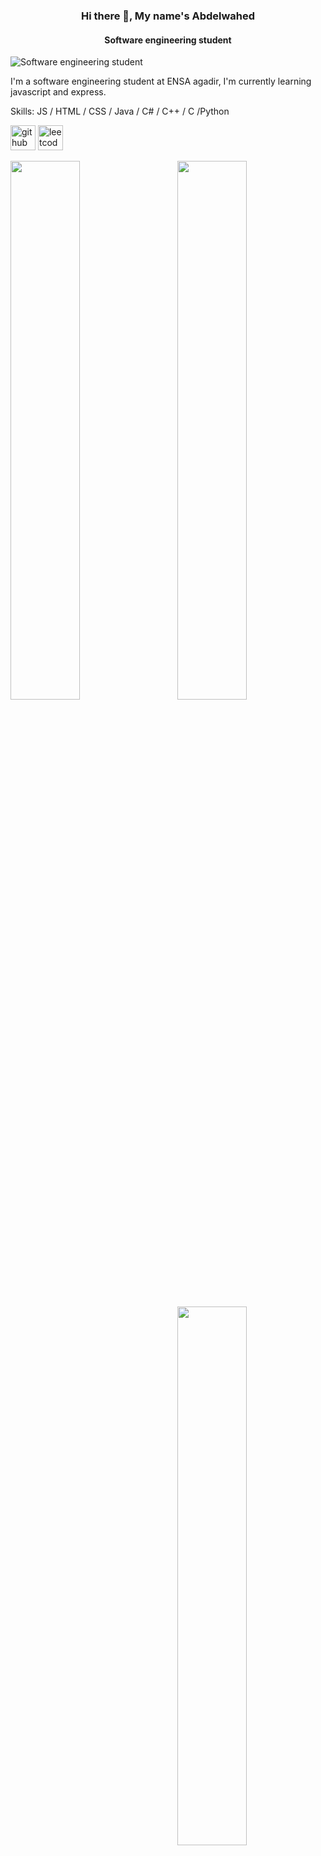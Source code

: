 ### <div align="center">Hi there 👋, My name's Abdelwahed<div align="center">
#### <div align="center">Software engineering student<div align="center">
![Software engineering student](https://pbs.twimg.com/media/D-jnXCiU0AASd7-.jpg)

I'm a software engineering student at ENSA agadir, I'm currently learning javascript and express.

Skills: JS / HTML / CSS / Java / C# / C++ / C /Python



[<img src='https://cdn.jsdelivr.net/npm/simple-icons@3.0.1/icons/github.svg' alt='github' height='40'>](https://github.com/Abdelwahed-AB)  [<img src='https://cdn.jsdelivr.net/npm/simple-icons@3.0.1/icons/leetcode.svg' alt='leetcode' height='40'>](https://leetcode.com/abdab/)  

<img align="left" width="47%" src="https://github-readme-stats-cozneuv18-abdelwahed-ab.vercel.app/api/top-langs/?username=Abdelwahed-AB&theme=transparent&langs_count=4" />
<img align="right" width="47%" src="https://github-readme-stats-cozneuv18-abdelwahed-ab.vercel.app/api?username=Abdelwahed-AB&show_icons=true&theme=transparent" />

<img align="right" width="47%" src="https://github-readme-streak-stats.herokuapp.com/?user=Abdelwahed-AB" />

